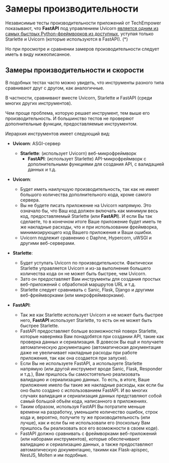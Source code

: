 # Замеры производительности

Независимые тесты производительности приложений от TechEmpower показывают, что **FastAPI** под управлением Uvicorn <a href="https://www.techempower.com/benchmarks/#section=test&runid=7464e520-0dc2-473d-bd34-dbdfd7e85911&hw=ph&test=query&l=zijzen-7" class="external-link" target="_blank">является одним из самых быстрых Python-фреймворков из доступных</a>, уступая только Starlette и Uvicorn (которые используются в FastAPI). (*)

Но при просмотре и сравнении замеров производительности следует иметь в виду нижеописанное.

## Замеры производительности и скорости

В подобных тестах часто можно увидеть, что инструменты разного типа сравнивают друг с другом, как аналогичные.

В частности, сравнивают вместе Uvicorn, Starlette и FastAPI (среди многих других инструментов).

Чем проще проблема, которую решает инструмент, тем выше его производительность. И большинство тестов не проверяют дополнительные функции, предоставляемые инструментом.

Иерархия инструментов имеет следующий вид:

* **Uvicorn**: ASGI-сервер
    * **Starlette**: (использует Uvicorn) веб-микрофреймворк
        * **FastAPI**: (использует Starlette) API-микрофреймворк с дополнительными функциями для создания API, с валидацией данных и т.д.

* **Uvicorn**:
    * Будет иметь наилучшую производительность, так как не имеет большого количества дополнительного кода, кроме самого сервера.
    * Вы не будете писать приложение на Uvicorn напрямую. Это означало бы, что Ваш код должен включать как минимум весь
    код, предоставляемый Starlette (или **FastAPI**). И если Вы так сделаете, то в конечном итоге Ваше приложение будет иметь те же накладные расходы, что и при использовании фреймворка, минимизирующего код Вашего приложения и Ваши ошибки.
    * Uvicorn подлежит сравнению с Daphne, Hypercorn, uWSGI и другими веб-серверами.

* **Starlette**:
    * Будет уступать Uvicorn по производительности. Фактически Starlette управляется Uvicorn и из-за выполнения большего количества кода он не может быть быстрее, чем Uvicorn.
    * Зато он предоставляет Вам инструменты для создания простых веб-приложений с обработкой маршрутов URL и т.д.
    * Starlette следует сравнивать с Sanic, Flask, Django и другими веб-фреймворками (или микрофреймворками).

* **FastAPI**:
    * Так же как Starlette использует Uvicorn и не может быть быстрее него, **FastAPI** использует Starlette, то есть он не может быть быстрее Starlette.
    * FastAPI предоставляет больше возможностей поверх Starlette, которые наверняка Вам понадобятся при создании API, такие как проверка данных и сериализация. В довесок Вы ещё и получаете автоматическую документацию (автоматическая документация даже не увеличивает накладные расходы при работе приложения, так как она создается при запуске).
    * Если Вы не используете FastAPI, а используете Starlette напрямую (или другой инструмент вроде Sanic, Flask, Responder и т.д.), Вам пришлось бы самостоятельно реализовать валидацию и сериализацию данных. То есть, в итоге, Ваше приложение имело бы такие же накладные расходы, как если бы оно было создано с использованием FastAPI. И во многих случаях валидация и сериализация данных представляют собой самый большой объём кода, написанного в приложениях.
    * Таким образом, используя FastAPI Вы потратите меньше времени на разработку, уменьшите количество ошибок, строк кода и, вероятно, получите ту же производительность (или лучше), как и если бы не использовали его (поскольку Вам пришлось бы реализовать все его возможности в своем коде).
    * FastAPI должно сравнивать с фреймворками веб-приложений (или наборами инструментов), которые обеспечивают валидацию и сериализацию данных, а также предоставляют автоматическую документацию, такими как Flask-apispec, NestJS, Molten и им подобные.

